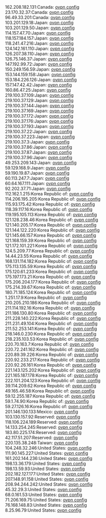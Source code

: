 162.208.182.131:Canada: [ovpn config](vpn/162_208_182_131.ovpn)  
23.170.32.37:Canada: [ovpn config](vpn/23_170_32_37.ovpn)  
96.49.33.201:Canada: [ovpn config](vpn/96_49_33_201.ovpn)  
103.201.129.18:Japan: [ovpn config](vpn/103_201_129_18.ovpn)  
103.201.129.50:Japan: [ovpn config](vpn/103_201_129_50.ovpn)  
114.157.47.70:Japan: [ovpn config](vpn/114_157_47_70.ovpn)  
118.157.184.157:Japan: [ovpn config](vpn/118_157_184_157.ovpn)  
118.241.47.216:Japan: [ovpn config](vpn/118_241_47_216.ovpn)  
124.142.161.110:Japan: [ovpn config](vpn/124_142_161_110.ovpn)  
126.207.38.110:Japan: [ovpn config](vpn/126_207_38_110.ovpn)  
126.75.146.37:Japan: [ovpn config](vpn/126_75_146_37.ovpn)  
147.192.99.72:Japan: [ovpn config](vpn/147_192_99_72.ovpn)  
150.249.156.59:Japan: [ovpn config](vpn/150_249_156_59.ovpn)  
153.144.159.158:Japan: [ovpn config](vpn/153_144_159_158.ovpn)  
153.184.226.126:Japan: [ovpn config](vpn/153_184_226_126.ovpn)  
157.147.42.42:Japan: [ovpn config](vpn/157_147_42_42.ovpn)  
160.86.47.25:Japan: [ovpn config](vpn/160_86_47_25.ovpn)  
219.100.37.109:Japan: [ovpn config](vpn/219_100_37_109.ovpn)  
219.100.37.129:Japan: [ovpn config](vpn/219_100_37_129.ovpn)  
219.100.37.144:Japan: [ovpn config](vpn/219_100_37_144.ovpn)  
219.100.37.169:Japan: [ovpn config](vpn/219_100_37_169.ovpn)  
219.100.37.172:Japan: [ovpn config](vpn/219_100_37_172.ovpn)  
219.100.37.176:Japan: [ovpn config](vpn/219_100_37_176.ovpn)  
219.100.37.193:Japan: [ovpn config](vpn/219_100_37_193.ovpn)  
219.100.37.22:Japan: [ovpn config](vpn/219_100_37_22.ovpn)  
219.100.37.223:Japan: [ovpn config](vpn/219_100_37_223.ovpn)  
219.100.37.3:Japan: [ovpn config](vpn/219_100_37_3.ovpn)  
219.100.37.86:Japan: [ovpn config](vpn/219_100_37_86.ovpn)  
219.100.37.87:Japan: [ovpn config](vpn/219_100_37_87.ovpn)  
219.100.37.96:Japan: [ovpn config](vpn/219_100_37_96.ovpn)  
49.253.209.143:Japan: [ovpn config](vpn/49_253_209_143.ovpn)  
59.129.168.9:Japan: [ovpn config](vpn/59_129_168_9.ovpn)  
59.190.19.87:Japan: [ovpn config](vpn/59_190_19_87.ovpn)  
60.113.247.7:Japan: [ovpn config](vpn/60_113_247_7.ovpn)  
60.64.167.111:Japan: [ovpn config](vpn/60_64_167_111.ovpn)  
92.202.37.71:Japan: [ovpn config](vpn/92_202_37_71.ovpn)  
112.162.1.215:Korea Republic of: [ovpn config](vpn/112_162_1_215.ovpn)  
114.206.195.205:Korea Republic of: [ovpn config](vpn/114_206_195_205.ovpn)  
115.93.175.42:Korea Republic of: [ovpn config](vpn/115_93_175_42.ovpn)  
118.39.117.16:Korea Republic of: [ovpn config](vpn/118_39_117_16.ovpn)  
119.195.105.113:Korea Republic of: [ovpn config](vpn/119_195_105_113.ovpn)  
121.128.238.46:Korea Republic of: [ovpn config](vpn/121_128_238_46.ovpn)  
121.140.205.17:Korea Republic of: [ovpn config](vpn/121_140_205_17.ovpn)  
121.144.122.220:Korea Republic of: [ovpn config](vpn/121_144_122_220.ovpn)  
121.145.66.157:Korea Republic of: [ovpn config](vpn/121_145_66_157.ovpn)  
121.168.159.39:Korea Republic of: [ovpn config](vpn/121_168_159_39.ovpn)  
121.172.101.221:Korea Republic of: [ovpn config](vpn/121_172_101_221.ovpn)  
124.5.209.77:Korea Republic of: [ovpn config](vpn/124_5_209_77.ovpn)  
14.44.23.55:Korea Republic of: [ovpn config](vpn/14_44_23_55.ovpn)  
168.131.114.182:Korea Republic of: [ovpn config](vpn/168_131_114_182.ovpn)  
175.113.135.59:Korea Republic of: [ovpn config](vpn/175_113_135_59.ovpn)  
175.120.61.233:Korea Republic of: [ovpn config](vpn/175_120_61_233.ovpn)  
175.197.173.21:Korea Republic of: [ovpn config](vpn/175_197_173_21.ovpn)  
175.206.204.177:Korea Republic of: [ovpn config](vpn/175_206_204_177.ovpn)  
175.214.39.67:Korea Republic of: [ovpn config](vpn/175_214_39_67.ovpn)  
180.71.185.124:Korea Republic of: [ovpn config](vpn/180_71_185_124.ovpn)  
1.251.17.9:Korea Republic of: [ovpn config](vpn/1_251_17_9.ovpn)  
210.205.210.186:Korea Republic of: [ovpn config](vpn/210_205_210_186.ovpn)  
211.114.192.16:Korea Republic of: [ovpn config](vpn/211_114_192_16.ovpn)  
211.186.130.80:Korea Republic of: [ovpn config](vpn/211_186_130_80.ovpn)  
211.228.140.222:Korea Republic of: [ovpn config](vpn/211_228_140_222.ovpn)  
211.231.49.104:Korea Republic of: [ovpn config](vpn/211_231_49_104.ovpn)  
211.52.253.141:Korea Republic of: [ovpn config](vpn/211_52_253_141.ovpn)  
218.146.0.230:Korea Republic of: [ovpn config](vpn/218_146_0_230.ovpn)  
218.235.103.53:Korea Republic of: [ovpn config](vpn/218_235_103_53.ovpn)  
220.70.163.7:Korea Republic of: [ovpn config](vpn/220_70_163_7.ovpn)  
220.72.241.162:Korea Republic of: [ovpn config](vpn/220_72_241_162.ovpn)  
220.89.39.226:Korea Republic of: [ovpn config](vpn/220_89_39_226.ovpn)  
220.92.233.217:Korea Republic of: [ovpn config](vpn/220_92_233_217.ovpn)  
220.92.26.161:Korea Republic of: [ovpn config](vpn/220_92_26_161.ovpn)  
221.143.125.202:Korea Republic of: [ovpn config](vpn/221_143_125_202.ovpn)  
221.165.187.178:Korea Republic of: [ovpn config](vpn/221_165_187_178.ovpn)  
222.101.204.123:Korea Republic of: [ovpn config](vpn/222_101_204_123.ovpn)  
39.114.209.62:Korea Republic of: [ovpn config](vpn/39_114_209_62.ovpn)  
49.165.46.58:Korea Republic of: [ovpn config](vpn/49_165_46_58.ovpn)  
59.12.255.187:Korea Republic of: [ovpn config](vpn/59_12_255_187.ovpn)  
59.1.74.90:Korea Republic of: [ovpn config](vpn/59_1_74_90.ovpn)  
59.27.126.16:Korea Republic of: [ovpn config](vpn/59_27_126_16.ovpn)  
201.146.130.133:Mexico: [ovpn config](vpn/201_146_130_133.ovpn)  
103.130.157.92:Reserved: [ovpn config](vpn/103_130_157_92.ovpn)  
118.106.224.189:Reserved: [ovpn config](vpn/118_106_224_189.ovpn)  
14.133.254.245:Reserved: [ovpn config](vpn/14_133_254_245.ovpn)  
183.80.225.174:Reserved: [ovpn config](vpn/183_80_225_174.ovpn)  
42.117.51.207:Reserved: [ovpn config](vpn/42_117_51_207.ovpn)  
220.135.38.248:Taiwan: [ovpn config](vpn/220_135_38_248.ovpn)  
104.248.32.246:United States: [ovpn config](vpn/104_248_32_246.ovpn)  
111.90.145.227:United States: [ovpn config](vpn/111_90_145_227.ovpn)  
161.202.144.236:United States: [ovpn config](vpn/161_202_144_236.ovpn)  
198.13.36.179:United States: [ovpn config](vpn/198_13_36_179.ovpn)  
198.13.59.93:United States: [ovpn config](vpn/198_13_59_93.ovpn)  
202.182.127.177:United States: [ovpn config](vpn/202_182_127_177.ovpn)  
207.148.91.158:United States: [ovpn config](vpn/207_148_91_158.ovpn)  
208.94.244.242:United States: [ovpn config](vpn/208_94_244_242.ovpn)  
45.32.29.3:United States: [ovpn config](vpn/45_32_29_3.ovpn)  
68.0.161.53:United States: [ovpn config](vpn/68_0_161_53.ovpn)  
71.206.169.75:United States: [ovpn config](vpn/71_206_169_75.ovpn)  
76.168.148.83:United States: [ovpn config](vpn/76_168_148_83.ovpn)  
8.25.96.79:United States: [ovpn config](vpn/8_25_96_79.ovpn)  
